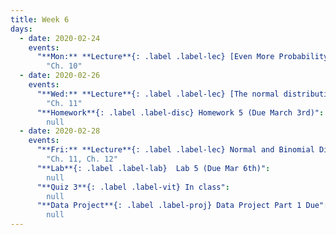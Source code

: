 ```yaml
---
title: Week 6
days:
  - date: 2020-02-24
    events:
      "**Mon:** **Lecture**{: .label .label-lec} [Even More Probability](https://ph142-ucb.github.io/sp20/src/lec/l13-even-more-probability.pdf) [(webcast)](https://www.youtube.com/watch?v=Jc0rBp1_4n4)":
        "Ch. 10"
  - date: 2020-02-26
    events:
      "**Wed:** **Lecture**{: .label .label-lec} [The normal distribution](https://ph142-ucb.github.io/sp20/src/lec/l14-normal-distribution.pdf)":
        "Ch. 11"
      "**Homework**{: .label .label-disc} Homework 5 (Due March 3rd)":
        null
  - date: 2020-02-28
    events:
      "**Fri:** **Lecture**{: .label .label-lec} Normal and Binomial Distributions":
        "Ch. 11, Ch. 12"
      "**Lab**{: .label .label-lab}  Lab 5 (Due Mar 6th)":
        null
      "**Quiz 3**{: .label .label-vit} In class":
        null
      "**Data Project**{: .label .label-proj} Data Project Part 1 Due":
        null
---
```

